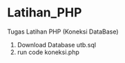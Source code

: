 # Latihan_PHP
Tugas Latihan PHP (Koneksi DataBase)

1. Download Database utb.sql
2. run code koneksi.php
